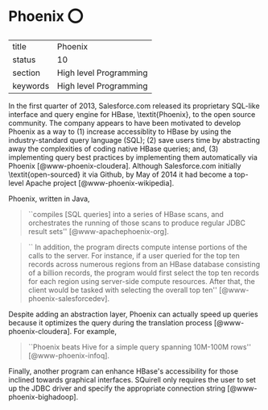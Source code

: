 # Phoenix :o:


|          |                        |
| -------- | ---------------------- |
| title    | Phoenix                | 
| status   | 10                     |
| section  | High level Programming |
| keywords | High level Programming |



In the first quarter of 2013, Salesforce.com released its proprietary
SQL-like interface and query engine for HBase, \textit{Phoenix}, to the open
source community.  The company appears to have been motivated to
develop Phoenix as a way to (1) increase accessiblity to HBase by using
the industry-standard query language (SQL); (2) save users time by
abstracting away the complexities of coding native HBase queries; and,
(3) implementing query best practices by implementing them
automatically via Phoenix [@www-phoenix-cloudera]. Although
Salesforce.com initially \textit{open-sourced} it via Github, by May of 2014
it had become a top-level Apache project [@www-phoenix-wikipedia].

Phoenix, written in Java,

> ``compiles [SQL queries] into a series of HBase scans, and
> orchestrates the running of those scans to produce regular JDBC
> result sets'' [@www-apachephoenix-org].

> `` In addition, the program directs compute intense portions of the
> calls to the server.  For instance, if a user queried for the top
> ten records across numerous regions from an HBase database
> consisting of a billion records, the program would first select the
> top ten records for each region using server-side compute resources.
> After that, the client would be tasked with selecting the overall
> top ten'' [@www-phoenix-salesforcedev].

Despite adding an abstraction layer, Phoenix can actually speed up
queries because it optimizes the query during the translation
process [@www-phoenix-cloudera]. For example,

> ``Phoenix beats Hive for a simple query spanning 10M-100M rows'' [@www-phoenix-infoq].

Finally, another program can enhance HBase's accessibility for those
inclined towards graphical interfaces.  SQuirell only requires the
user to set up the JDBC driver and specify the appropriate connection
string [@www-phoenix-bighadoop].



